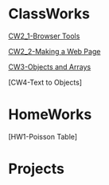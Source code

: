 # ClassWorks

[CW2_1-Browser Tools](https://atahanata.github.io/ileriprogramlama2021/cw2/Counting)

[CW2_2-Making a Web Page](https://atahanata.github.io/ileriprogramlama2021/cw2/Counting2)

[CW3-Objects and Arrays](https://atahanata.github.io/ileriprogramlama2021/cw3/chap4.html)

[CW4-Text to Objects]

# HomeWorks

[HW1-Poisson Table]


# Projects
